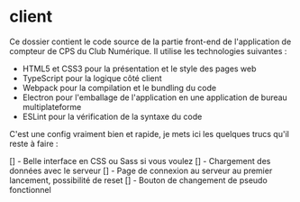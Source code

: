 # client
Ce dossier contient le code source de la partie front-end de l'application de compteur de CPS du Club Numérique. Il utilise les technologies suivantes :

- HTML5 et CSS3 pour la présentation et le style des pages web
- TypeScript pour la logique côté client
- Webpack pour la compilation et le bundling du code
- Electron pour l'emballage de l'application en une application de bureau multiplateforme
- ESLint pour la vérification de la syntaxe du code

C'est une config vraiment bien et rapide, je mets ici les quelques trucs qu'il reste à faire : 

[] - Belle interface en CSS ou Sass si vous voulez
[] - Chargement des données avec le serveur
[] - Page de connexion au serveur au premier lancement, possibilité de reset
[] - Bouton de changement de pseudo fonctionnel